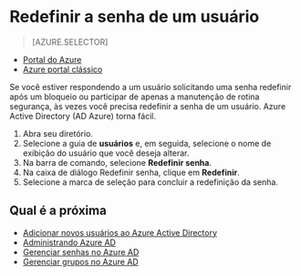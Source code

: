 <properties
    pageTitle="Redefinir a senha de um usuário no Active Directory do Azure | Microsoft Azure"
    description="Explica como um administrador deverá redefinir a senha de um usuário no Active Directory do Azure."
    services="active-directory"
    documentationCenter=""
    authors="curtand"
    manager="femila"
    editor=""/>

<tags
    ms.service="active-directory"
    ms.workload="identity"
    ms.tgt_pltfrm="na"
    ms.devlang="na"
    ms.topic="article"
    ms.date="08/23/2016"
    ms.author="curtand"/>

# <a name="reset-the-password-for-a-user"></a>Redefinir a senha de um usuário

> [AZURE.SELECTOR]
- [Portal do Azure](active-directory-users-reset-password-azure-portal.md)
- [Azure portal clássico](active-directory-create-users-reset-password.md)

Se você estiver respondendo a um usuário solicitando uma senha redefinir após um bloqueio ou participar de apenas a manutenção de rotina segurança, às vezes você precisa redefinir a senha de um usuário. Azure Active Directory (AD Azure) torna fácil.

  1. Abra seu diretório.
  2. Selecione a guia de **usuários** e, em seguida, selecione o nome de exibição do usuário que você deseja alterar.
  3. Na barra de comando, selecione **Redefinir senha**.
  4. Na caixa de diálogo Redefinir senha, clique em **Redefinir**.
  5. Selecione a marca de seleção para concluir a redefinição da senha.



## <a name="whats-next"></a>Qual é a próxima

- [Adicionar novos usuários ao Azure Active Directory](active-directory-create-users.md)
- [Administrando Azure AD](active-directory-administer.md)
- [Gerenciar senhas no Azure AD](active-directory-manage-passwords.md)
- [Gerenciar grupos no Azure AD](active-directory-manage-groups.md)
